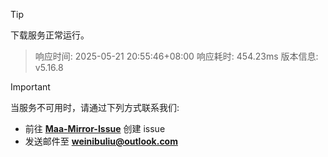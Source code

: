 > [!TIP]
下载服务正常运行。


> 响应时间: 2025-05-21 20:55:46+08:00
> 响应耗时: 454.23ms
> 版本信息: v5.16.8

> [!IMPORTANT]
> 当服务不可用时，请通过下列方式联系我们: 
> - 前往 **[Maa-Mirror-Issue](https://github.com/MaaMirror/Maa-Mirror-Issue/issues)** 创建 issue
> - 发送邮件至 **<a href="mailto:weinibuliu@outlook.com">weinibuliu@outlook.com</a>**